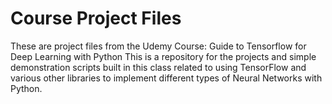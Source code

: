 # Course Project Files
These are project files from the Udemy Course: Guide to Tensorflow for Deep Learning with Python
This is a repository for the projects and simple demonstration scripts built in this class related to using TensorFlow and various other libraries to implement different types of Neural Networks with Python.
